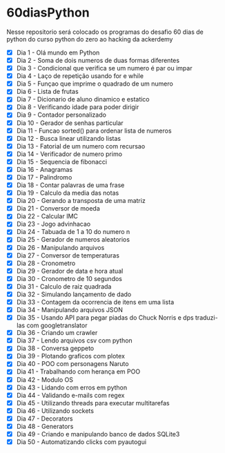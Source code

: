 # 60diasPython
Nesse repositorio será colocado os programas do desafio 60 dias de python do curso python do zero ao hacking da ackerdemy

- [x] Dia 1 - Olá mundo em Python
- [x] Dia 2 - Soma de dois numeros de duas formas diferentes
- [x] Dia 3 - Condicional que verifica se um numero é par ou impar
- [x] Dia 4 - Laço de repetição usando for e while
- [x] Dia 5 - Funçao que imprime o quadrado de um numero
- [x] Dia 6 - Lista de frutas
- [x] Dia 7 - Dicionario de aluno dinamico e estatico
- [x] Dia 8 - Verificando idade para poder dirigir
- [x] Dia 9 - Contador personalizado
- [x] Dia 10 - Gerador de senhas particular
- [x] Dia 11 - Funcao sorted() para ordenar lista de numeros
- [x] Dia 12 - Busca linear utilizando listas
- [x] Dia 13 - Fatorial de um numero com recursao
- [x] Dia 14 - Verificador de numero primo
- [x] Dia 15 - Sequencia de fibonacci
- [x] Dia 16 - Anagramas
- [x] Dia 17 - Palindromo
- [x] Dia 18 - Contar palavras de uma frase
- [x] Dia 19 - Calculo da media das notas
- [x] Dia 20 - Gerando a transposta de uma matriz
- [x] Dia 21 - Conversor de moeda
- [x] Dia 22 - Calcular IMC
- [x] Dia 23 - Jogo advinhacao
- [x] Dia 24 - Tabuada de 1 a 10 do numero n
- [x] Dia 25 - Gerador de numeros aleatorios
- [x] Dia 26 - Manipulando arquivos
- [x] Dia 27 - Conversor de temperaturas
- [x] Dia 28 - Cronometro
- [x] Dia 29 - Gerador de data e hora atual
- [x] Dia 30 - Cronometro de 10 segundos
- [x] Dia 31 - Calculo de raiz quadrada
- [x] Dia 32 - Simulando lançamento de dado
- [x] Dia 33 - Contagem da ocorrencia de itens em uma lista
- [x] Dia 34 - Manipulando arquivos JSON
- [x] Dia 35 - Usando API para pegar piadas do Chuck Norris e dps traduzi-las com googletranslator
- [x] Dia 36 - Criando um crawler
- [x] Dia 37 - Lendo arquivos csv com python
- [x] Dia 38 - Conversa geppeto
- [x] Dia 39 - Plotando graficos com plotex
- [x] Dia 40 - POO com personagens Naruto
- [x] Dia 41 - Trabalhando com herança em POO
- [x] Dia 42 - Modulo OS
- [x] Dia 43 - Lidando com erros em python
- [x] Dia 44 - Validando e-mails com regex
- [x] Dia 45 - Utilizando threads para executar multitarefas
- [X] Dia 46 - Utilizando sockets 
- [x] Dia 47 - Decorators
- [x] Dia 48 - Generators
- [x] Dia 49 - Criando e manipulando banco de dados SQLite3 
- [x] Dia 50 - Automatizando clicks com pyautogui